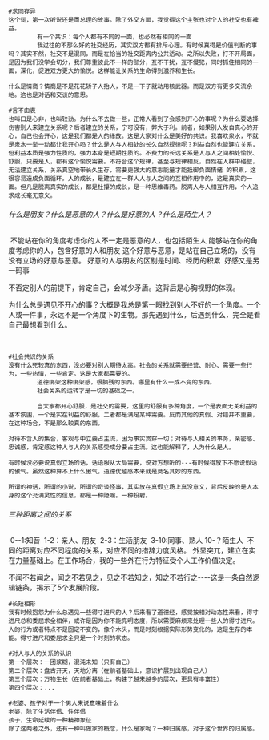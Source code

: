 

```shell
#求同存异
这个词，第一次听说还是周总理的故事。除了外交方面，我觉得这个主张也对个人的社交也有裨益。
		有一个共识：每个人都有不同的一面，也必然有相同的一面
		我过往的不那么好的社交经历，其实双方都有排斥心理。有时候真得是价值判断的事吗？其实不然，社交不是混同，而是在恰当的社交距离内公共活动。之所以失败，打不开局面，是因为我们没学会切分，我们尊重彼此不一样的部分，互不干扰，互不侵犯，同时抓住相同的一面，深化，促进双方更大的愉悦。这样能让关系的生命得到滋养和生长。

什么是情商？情商是不是花花轿子人抬人，不是一下子就动用核武器。而是双方有更多交流余地。这也是对话和交谈的意思。
```

```shell
#言不由衷
也叫口是心非，也叫较劲。为什么不去做一些，正常人看到了会感到开心的事呢？为什么要选择伤害别人来建立关系呢？后者建立的关系，宁可没有，弊大于利。前者，如果别人发自真心的开心，自己也会开心，这是我们都是人的缘故。这是大家对什么是美好的共识。我喜欢泉水，不就是泉水一举一动都让我开心吗？什么是人与人相处的长久自然规律呢？利益自然也能建立关系，但利益本质是强力性质的，强力本身是短期性质的。不费力的长远关系是人与人之间相处愉悦、舒服，只要是人，都有这个愉悦需要。不符合这个规律，甚至与规律相反，自然在人群中碰壁，无法建立关系，关系真空地带长久生存，需要更强大的意志能量才能抵御负面情绪 的积累，这很容易造成负面循环。人的成长，是建立在一群人人与人之间的互相作用中的，这是真实的一面。但凡是脱离真实的成长，都是杜攥的成长，是一种思维毒药。脱离人与人相互作用，个人追求成长毫无意义。
```



###### 什么是朋友？什么是恶意的人？什么是好意的人？什么是陌生人？

​		不能站在你的角度考虑你的人不一定是恶意的人，也包括陌生人
​		能够站在你的角度考虑你的人，包含好意的人和朋友
​		这个好意与恶意，是站在自己立场的，没有没有立场的好意与恶意。
​		好意的人与朋友的区别是时间、经历的积累
​		好感又是另一码事

不否定别人的前提下，肯定自己，会减少矛盾。这背后是心胸视野的体现。



为什么总是遇见不开心的事？大概是我总是第一眼找到别人不好的一个角度。一个人或一件事，永远不是一个角度下的生物。那先遇到什么，后遇到什么，完全是看自己最想看到什么。

​		

```shell
#社会共识的关系
没有什么死较真的东西，没必要对别人期待太高。社会的关系就需要经营、耐心、需要一些行为，一些热情，一些肯定。这是大家都需要的。
		道德绑架这种绑架感，很脑残的东西。哪里有什么一成不变的东西。
		社会关系的运转才是一切的基础之一。

		当大家都开心舒服，是社交的需要，这里的舒服有多种角度，一个是表面无关利益的基本氛围，一个是实在利益的舒服，二者都是满足某种需要。反而其他的真假、对错并不重要，在这种场合，不是那么较真的东西。

对待不含人的集合，客观与中立要占主流，因为事实贯穿一切；对待与人相关的事务，亲密感、忠诚感，肯定感这种人与人的关系感受成分要占主流。这也能解释了，人为什么是人。

有时候没必要说真假立场的话，话语服从大局需要，说对方想听的---有时候得放下不愿说假话的傲气。虽然这种算不上什么傲气，道德优越感本来就是莫名其妙的东西。

所谓的神话，所谓的小说，所谓的奇谈怪事，其实放在真假立场上真没意义，背后反映的是人本身的这个充满灵性的信息，都是一种隐喻。一种投射。
```



###### 三种距离之间的关系

​		0--1:知音
​		1-2：亲人、朋友
​		2-3：生活朋友
​		3-10:同事、熟人
​		10-？陌生人
​		不同的距离对应不同程度的关系，对应不同的措辞力度风格。
​		外显突兀，建立在实在力量基础上。在工作场合，我的一些外在行为特征受个人工作价值决定。



不闻不若闻之，闻之不若见之，见之不若知之，知之不若行之----这是一条自然逻辑链条，揭示了5个发展阶段。

```shell
#长短相形
我有时候抱怨为什么总遇见一些得寸进尺的人？后来看了道德经，感觉按相对动态性来看，得寸进尺总和委屈求全相伴，或许是因为你不能亮明态度，所以需要麻烦来处理一些人的得寸进尺。人的行为或者特点不是固定不变的，像个木头，而是时刻根据实际形势变化的，这是生存的本能。得寸进尺和委屈求全只是一个时刻的状态。
```



```shell
#对人与人的关系的认识
第一个层次：一团浆糊，混沌未知（只有自己）
第二个层次：盘古开天，天地分离（在前者基础上，意识扩展到出现自己人）
第三个层次：万物生长（在前者基础上，构建了越来越多的层次，更具有丰富性）
第四个层次：...
```

```shell
#老婆、孩子对于一个男人来说意味着什么
老婆，除了生活伴侣、性伴侣
孩子，生命延续的一种精神象征
除了这两者之外，还有一种叫做家的概念，什么是家呢？一种归属感，对于这个世界的归属感。
```

